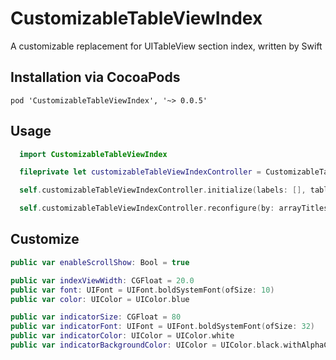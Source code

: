 # CustomizableTableViewIndex
A customizable replacement for UITableView section index, written by Swift

## Installation via CocoaPods
```
pod 'CustomizableTableViewIndex', '~> 0.0.5'
```

## Usage
```swift
  import CustomizableTableViewIndex

  fileprivate let customizableTableViewIndexController = CustomizableTableViewIndexController()

  self.customizableTableViewIndexController.initialize(labels: [], tableView: self.tableView, option: option)

  self.customizableTableViewIndexController.reconfigure(by: arrayTitles)
```

## Customize
```swift
public var enableScrollShow: Bool = true

public var indexViewWidth: CGFloat = 20.0
public var font: UIFont = UIFont.boldSystemFont(ofSize: 10)
public var color: UIColor = UIColor.blue

public var indicatorSize: CGFloat = 80
public var indicatorFont: UIFont = UIFont.boldSystemFont(ofSize: 32)
public var indicatorColor: UIColor = UIColor.white
public var indicatorBackgroundColor: UIColor = UIColor.black.withAlphaComponent(0.3)
```
